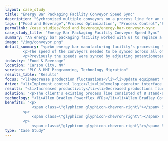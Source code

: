 ```yaml
---
layout: case_study
title: "Energy Bar Packaging Facility Conveyor Speed Sync"
description: "Sychronized multiple conveyors on a process line for an energy bar manufacturing facility."
tags: ["Food and Beverage","Process Optimization", "Process Control","PLC","HMI"]
permalink: /case_studies/food_and_beverage/energy-bar-conveyor-sync
case_study_title: "Energy Bar Packaging Facility Conveyor Speed Sync"
summary: "An energy bar packaging facility worked with us to replace a faulty mixer control system and upgrade it to modern standards."
image: "/img/conveyor.png"
detail_summary: "<p>An energy bar manufacturing facility's processing line used eight standalone piece of equipment with conveyor belts.</p>
		<p>The speed of the conveyors needed to be synced across all of the machines for optimal operation.</p>
		<p>Previously the speeds were synced by adjusting potentiometers on each piece of equipment leading to speed variations throughout the line.</p><p>We worked with the staff to implement a PLC based system with an operator interface to set the speeds for the line and select which speed should be used at any given time.</p>"
industry: "Food & Beverage"
location: "Carson City, NV"
services: "PLC & HMI Programming, Technology Migration"
results_table: "Results"
focus: "<li>Decrease production fluctuations</li><li>Update equipment to modern standards</li><li>Incorporate recipe management</li>"
drive: "<li>Implement control logic</li><li>Develop operator interface based on existing standards</li><li>Implement system and train personnel on its operation</li>"
results: "<li>Increased productivity</li><li>Decreased productions fluctuations</li><li>Decreased maintenance overhead</li>"
solution: "<p>The client's existing process line consisted of 8 stand-alone machines taking raw ingredients, forming them into bars, enrobing in chocolate and drying them prior to entering the packaging line.</p><p>Each of these machines has a conveyor with a locally configurable speed for each piece of equipment. Operators were spending a signficant amount of time adjusting the speeds for each piece of equipment when changing products, resulting in issues when the speeds were not exactly the same.</p><p>We implemented a system using Allen Bradley CompactLogix PLC and Panelview Plus to communicate with Powerflex 4 and 5 VFDs installed on each piece of equipment.</p><p>The local control capability for each machine was replaced by a screen on the Panelview Plus allowing the operators to set a desired speed and the PLC calculating the required values for each drive based on its conveyor properties and gear ratios. The operators were also given the capability to configure speeds for various products giving them a drop-down menu to cut changeover times essentially to zero with respect to adjusting the speed of the line.</p>"
technology: "<li>Allen Bradley Powerflex VFDs</li><li>Allen Bradley CompactLogix PLC</li><li>Allen Bradley Panelview Plus</li>"
benefits: "<p>
	        <span class=\"glyphicon glyphicon-chevron-right\"></span> Stand alone equipment now integrated with a PLC to provide the capability for full-line automation</p>
	    <p>
	     	<span class=\"glyphicon glyphicon-chevron-right\"></span> 8 pieces of equipment with local control can now be operated from one operator interface</p>
	    <p>
	        <span class=\"glyphicon glyphicon-chevron-right\"></span> Recipe management capabilities enable operators to configure speeds for various products</p>"
type: "Case Study"
---
```


